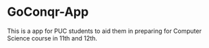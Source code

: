# GoConqr-App
This is a app for PUC students to aid them in preparing for Computer Science course in 11th and 12th.
